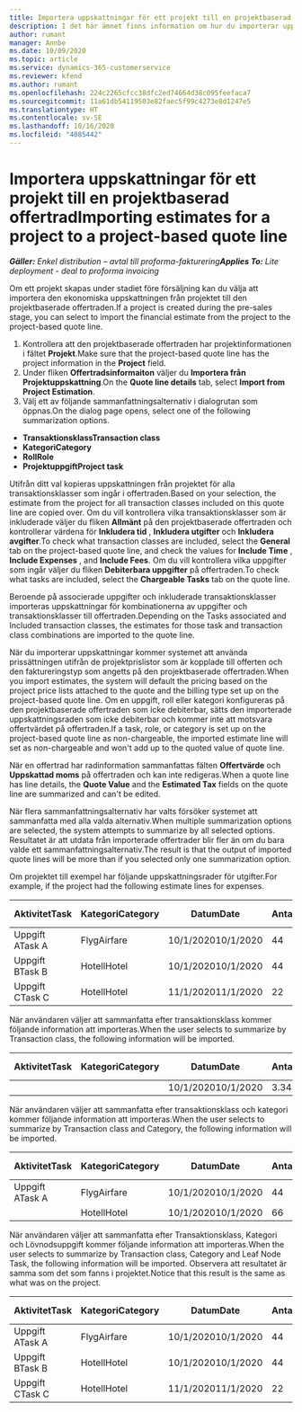 ```yaml
---
title: Importera uppskattningar för ett projekt till en projektbaserad offertrad
description: I det här ämnet finns information om hur du importerar uppskattningar från ett projekt till en offertrad.
author: rumant
manager: Annbe
ms.date: 10/09/2020
ms.topic: article
ms.service: dynamics-365-customerservice
ms.reviewer: kfend
ms.author: rumant
ms.openlocfilehash: 224c2265cfcc38dfc2ed74664d38c095feefaca7
ms.sourcegitcommit: 11a61db54119503e82faec5f99c4273e8d1247e5
ms.translationtype: HT
ms.contentlocale: sv-SE
ms.lasthandoff: 10/16/2020
ms.locfileid: "4085442"
---
```

# <a name="importing-estimates-for-a-project-to-a-project-based-quote-line"></a><span data-ttu-id="fa3d0-103">Importera uppskattningar för ett projekt till en projektbaserad offertrad</span><span class="sxs-lookup"><span data-stu-id="fa3d0-103">Importing estimates for a project to a project-based quote line</span></span>

<span data-ttu-id="fa3d0-104">_**Gäller:** Enkel distribution – avtal till proforma-fakturering_</span><span class="sxs-lookup"><span data-stu-id="fa3d0-104">_**Applies To:** Lite deployment - deal to proforma invoicing_</span></span>

<span data-ttu-id="fa3d0-105">Om ett projekt skapas under stadiet före försäljning kan du välja att importera den ekonomiska uppskattningen från projektet till den projektbaserade offertraden.</span><span class="sxs-lookup"><span data-stu-id="fa3d0-105">If a project is created during the pre-sales stage, you can select to import the financial estimate from the project to the project-based quote line.</span></span>

1. <span data-ttu-id="fa3d0-106">Kontrollera att den projektbaserade offertraden har projektinformationen i fältet **Projekt**.</span><span class="sxs-lookup"><span data-stu-id="fa3d0-106">Make sure that the project-based quote line has the project information in the **Project** field.</span></span>
2. <span data-ttu-id="fa3d0-107">Under fliken **Offertradsinformaiton** väljer du **Importera från Projektuppskattning**.</span><span class="sxs-lookup"><span data-stu-id="fa3d0-107">On the **Quote line details** tab, select **Import from Project Estimation**.</span></span>
3. <span data-ttu-id="fa3d0-108">Välj ett av följande sammanfattningsalternativ i dialogrutan som öppnas.</span><span class="sxs-lookup"><span data-stu-id="fa3d0-108">On the dialog page opens, select one of the following summarization options.</span></span>

  - <span data-ttu-id="fa3d0-109">**Transaktionsklass**</span><span class="sxs-lookup"><span data-stu-id="fa3d0-109">**Transaction class**</span></span>
  - <span data-ttu-id="fa3d0-110">**Kategori**</span><span class="sxs-lookup"><span data-stu-id="fa3d0-110">**Category**</span></span>
  - <span data-ttu-id="fa3d0-111">**Roll**</span><span class="sxs-lookup"><span data-stu-id="fa3d0-111">**Role**</span></span> 
  - <span data-ttu-id="fa3d0-112">**Projektuppgift**</span><span class="sxs-lookup"><span data-stu-id="fa3d0-112">**Project task**</span></span>

<span data-ttu-id="fa3d0-113">Utifrån ditt val kopieras uppskattningen från projektet för alla transaktionsklasser som ingår i offertraden.</span><span class="sxs-lookup"><span data-stu-id="fa3d0-113">Based on your selection, the estimate from the project for all transaction classes included on this quote line are copied over.</span></span> <span data-ttu-id="fa3d0-114">Om du vill kontrollera vilka transaktionsklasser som är inkluderade väljer du fliken **Allmänt** på den projektbaserade offertraden och kontrollerar värdena för **Inkludera tid** , **Inkludera utgifter** och **Inkludera avgifter**.</span><span class="sxs-lookup"><span data-stu-id="fa3d0-114">To check what transaction classes are included, select the **General** tab on the project-based quote line, and check the values for **Include Time** , **Include Expenses** , and **Include Fees**.</span></span>  <span data-ttu-id="fa3d0-115">Om du vill kontrollera vilka uppgifter som ingår väljer du fliken **Debiterbara uppgifter** på offertraden.</span><span class="sxs-lookup"><span data-stu-id="fa3d0-115">To check what tasks are included, select the **Chargeable Tasks** tab on the quote line.</span></span>

<span data-ttu-id="fa3d0-116">Beroende på associerade uppgifter och inkluderade transaktionsklasser importeras uppskattningar för kombinationerna av uppgifter och transaktionsklasser till offertraden.</span><span class="sxs-lookup"><span data-stu-id="fa3d0-116">Depending on the Tasks associated and Included transaction classes, the estimates for those task and transaction class combinations are imported to the quote line.</span></span>

<span data-ttu-id="fa3d0-117">När du importerar uppskattningar kommer systemet att använda prissättningen utifrån de projektprislistor som är kopplade till offerten och den faktureringstyp som angetts på den projektbaserade offertraden.</span><span class="sxs-lookup"><span data-stu-id="fa3d0-117">When you import estimates, the system will default the pricing based on the project price lists attached to the quote and the billing type set up on the project-based quote line.</span></span> <span data-ttu-id="fa3d0-118">Om en uppgift, roll eller kategori konfigureras på den projektbaserade offertraden som icke debiterbar, sätts den importerade uppskattningsraden som icke debiterbar och kommer inte att motsvara offertvärdet på offertraden.</span><span class="sxs-lookup"><span data-stu-id="fa3d0-118">If a task, role, or category is set up on the project-based quote line as non-chargeable, the imported estimate line will set as non-chargeable and won't add up to the quoted value of quote line.</span></span>

<span data-ttu-id="fa3d0-119">När en offertrad har radinformation sammanfattas fälten **Offertvärde** och **Uppskattad moms** på offertraden och kan inte redigeras.</span><span class="sxs-lookup"><span data-stu-id="fa3d0-119">When a quote line has line details, the **Quote Value** and the **Estimated Tax** fields on the quote line are summarized and can't be edited.</span></span>

<span data-ttu-id="fa3d0-120">När flera sammanfattningsalternativ har valts försöker systemet att sammanfatta med alla valda alternativ.</span><span class="sxs-lookup"><span data-stu-id="fa3d0-120">When multiple summarization options are selected, the system attempts to summarize by all selected options.</span></span> <span data-ttu-id="fa3d0-121">Resultatet är att utdata från importerade offertrader blir fler än om du bara valde ett sammanfattningsalternativ.</span><span class="sxs-lookup"><span data-stu-id="fa3d0-121">The result is that the output of imported quote lines will be more than if you selected only one summarization option.</span></span>

<span data-ttu-id="fa3d0-122">Om projektet till exempel har följande uppskattningsrader för utgifter.</span><span class="sxs-lookup"><span data-stu-id="fa3d0-122">For example, if the project had the following estimate lines for expenses.</span></span>

| <span data-ttu-id="fa3d0-123">Aktivitet</span><span class="sxs-lookup"><span data-stu-id="fa3d0-123">Task</span></span> | <span data-ttu-id="fa3d0-124">Kategori</span><span class="sxs-lookup"><span data-stu-id="fa3d0-124">Category</span></span> | <span data-ttu-id="fa3d0-125">Datum</span><span class="sxs-lookup"><span data-stu-id="fa3d0-125">Date</span></span> | <span data-ttu-id="fa3d0-126">Antal</span><span class="sxs-lookup"><span data-stu-id="fa3d0-126">Quantity</span></span> | <span data-ttu-id="fa3d0-127">Enhetspris</span><span class="sxs-lookup"><span data-stu-id="fa3d0-127">Unit price</span></span> | <span data-ttu-id="fa3d0-128">Belopp</span><span class="sxs-lookup"><span data-stu-id="fa3d0-128">Amount</span></span> |
| --- | --- | --- | --- | --- | --- |
| <span data-ttu-id="fa3d0-129">Uppgift A</span><span class="sxs-lookup"><span data-stu-id="fa3d0-129">Task A</span></span> | <span data-ttu-id="fa3d0-130">Flyg</span><span class="sxs-lookup"><span data-stu-id="fa3d0-130">Airfare</span></span> | <span data-ttu-id="fa3d0-131">10/1/2020</span><span class="sxs-lookup"><span data-stu-id="fa3d0-131">10/1/2020</span></span> | <span data-ttu-id="fa3d0-132">4</span><span class="sxs-lookup"><span data-stu-id="fa3d0-132">4</span></span> | <span data-ttu-id="fa3d0-133">400</span><span class="sxs-lookup"><span data-stu-id="fa3d0-133">400</span></span> | <span data-ttu-id="fa3d0-134">1600</span><span class="sxs-lookup"><span data-stu-id="fa3d0-134">1600</span></span> |
| <span data-ttu-id="fa3d0-135">Uppgift B</span><span class="sxs-lookup"><span data-stu-id="fa3d0-135">Task B</span></span> | <span data-ttu-id="fa3d0-136">Hotell</span><span class="sxs-lookup"><span data-stu-id="fa3d0-136">Hotel</span></span> | <span data-ttu-id="fa3d0-137">10/1/2020</span><span class="sxs-lookup"><span data-stu-id="fa3d0-137">10/1/2020</span></span> | <span data-ttu-id="fa3d0-138">4</span><span class="sxs-lookup"><span data-stu-id="fa3d0-138">4</span></span> | <span data-ttu-id="fa3d0-139">200</span><span class="sxs-lookup"><span data-stu-id="fa3d0-139">200</span></span> | <span data-ttu-id="fa3d0-140">800</span><span class="sxs-lookup"><span data-stu-id="fa3d0-140">800</span></span> |
| <span data-ttu-id="fa3d0-141">Uppgift C</span><span class="sxs-lookup"><span data-stu-id="fa3d0-141">Task C</span></span> | <span data-ttu-id="fa3d0-142">Hotell</span><span class="sxs-lookup"><span data-stu-id="fa3d0-142">Hotel</span></span> | <span data-ttu-id="fa3d0-143">11/1/2020</span><span class="sxs-lookup"><span data-stu-id="fa3d0-143">11/1/2020</span></span> | <span data-ttu-id="fa3d0-144">2</span><span class="sxs-lookup"><span data-stu-id="fa3d0-144">2</span></span> | <span data-ttu-id="fa3d0-145">200</span><span class="sxs-lookup"><span data-stu-id="fa3d0-145">200</span></span> | <span data-ttu-id="fa3d0-146">400</span><span class="sxs-lookup"><span data-stu-id="fa3d0-146">400</span></span> |

<span data-ttu-id="fa3d0-147">När användaren väljer att sammanfatta efter transaktionsklass kommer följande information att importeras.</span><span class="sxs-lookup"><span data-stu-id="fa3d0-147">When the user selects to summarize by Transaction class, the following information will be imported.</span></span>

| <span data-ttu-id="fa3d0-148">Aktivitet</span><span class="sxs-lookup"><span data-stu-id="fa3d0-148">Task</span></span> | <span data-ttu-id="fa3d0-149">Kategori</span><span class="sxs-lookup"><span data-stu-id="fa3d0-149">Category</span></span> | <span data-ttu-id="fa3d0-150">Datum</span><span class="sxs-lookup"><span data-stu-id="fa3d0-150">Date</span></span> | <span data-ttu-id="fa3d0-151">Antal</span><span class="sxs-lookup"><span data-stu-id="fa3d0-151">Quantity</span></span> | <span data-ttu-id="fa3d0-152">Enhetspris</span><span class="sxs-lookup"><span data-stu-id="fa3d0-152">Unit price</span></span> | <span data-ttu-id="fa3d0-153">Belopp</span><span class="sxs-lookup"><span data-stu-id="fa3d0-153">Amount</span></span> |
| --- | --- | --- | --- | --- | --- |
|||<span data-ttu-id="fa3d0-154">10/1/2020</span><span class="sxs-lookup"><span data-stu-id="fa3d0-154">10/1/2020</span></span> | <span data-ttu-id="fa3d0-155">3.34</span><span class="sxs-lookup"><span data-stu-id="fa3d0-155">3.34</span></span> | <span data-ttu-id="fa3d0-156">840</span><span class="sxs-lookup"><span data-stu-id="fa3d0-156">840</span></span> | <span data-ttu-id="fa3d0-157">2800</span><span class="sxs-lookup"><span data-stu-id="fa3d0-157">2800</span></span> |

<span data-ttu-id="fa3d0-158">När användaren väljer att sammanfatta efter transaktionsklass och kategori kommer följande information att importeras.</span><span class="sxs-lookup"><span data-stu-id="fa3d0-158">When the user selects to summarize by Transaction class and Category, the following information will be imported.</span></span>

| <span data-ttu-id="fa3d0-159">Aktivitet</span><span class="sxs-lookup"><span data-stu-id="fa3d0-159">Task</span></span> | <span data-ttu-id="fa3d0-160">Kategori</span><span class="sxs-lookup"><span data-stu-id="fa3d0-160">Category</span></span> | <span data-ttu-id="fa3d0-161">Datum</span><span class="sxs-lookup"><span data-stu-id="fa3d0-161">Date</span></span> | <span data-ttu-id="fa3d0-162">Antal</span><span class="sxs-lookup"><span data-stu-id="fa3d0-162">Quantity</span></span> | <span data-ttu-id="fa3d0-163">Enhetspris</span><span class="sxs-lookup"><span data-stu-id="fa3d0-163">Unit price</span></span> | <span data-ttu-id="fa3d0-164">Belopp</span><span class="sxs-lookup"><span data-stu-id="fa3d0-164">Amount</span></span> |
| --- | --- | --- | --- | --- | --- |
| <span data-ttu-id="fa3d0-165">Uppgift A</span><span class="sxs-lookup"><span data-stu-id="fa3d0-165">Task A</span></span> | <span data-ttu-id="fa3d0-166">Flyg</span><span class="sxs-lookup"><span data-stu-id="fa3d0-166">Airfare</span></span> | <span data-ttu-id="fa3d0-167">10/1/2020</span><span class="sxs-lookup"><span data-stu-id="fa3d0-167">10/1/2020</span></span> | <span data-ttu-id="fa3d0-168">4</span><span class="sxs-lookup"><span data-stu-id="fa3d0-168">4</span></span> | <span data-ttu-id="fa3d0-169">400</span><span class="sxs-lookup"><span data-stu-id="fa3d0-169">400</span></span> | <span data-ttu-id="fa3d0-170">1600</span><span class="sxs-lookup"><span data-stu-id="fa3d0-170">1600</span></span> |
| | <span data-ttu-id="fa3d0-171">Hotell</span><span class="sxs-lookup"><span data-stu-id="fa3d0-171">Hotel</span></span> | <span data-ttu-id="fa3d0-172">10/1/2020</span><span class="sxs-lookup"><span data-stu-id="fa3d0-172">10/1/2020</span></span> | <span data-ttu-id="fa3d0-173">6</span><span class="sxs-lookup"><span data-stu-id="fa3d0-173">6</span></span> | <span data-ttu-id="fa3d0-174">200</span><span class="sxs-lookup"><span data-stu-id="fa3d0-174">200</span></span> | <span data-ttu-id="fa3d0-175">1200</span><span class="sxs-lookup"><span data-stu-id="fa3d0-175">1200</span></span> |

<span data-ttu-id="fa3d0-176">När användaren väljer att sammanfatta efter Transaktionsklass, Kategori och Lövnodsuppgift kommer följande information att importeras.</span><span class="sxs-lookup"><span data-stu-id="fa3d0-176">When the user selects to summarize by Transaction class, Category and Leaf Node Task, the following information will be imported.</span></span> <span data-ttu-id="fa3d0-177">Observera att resultatet är samma som det som fanns i projektet.</span><span class="sxs-lookup"><span data-stu-id="fa3d0-177">Notice that this result is the same as what was on the project.</span></span>

| <span data-ttu-id="fa3d0-178">Aktivitet</span><span class="sxs-lookup"><span data-stu-id="fa3d0-178">Task</span></span> | <span data-ttu-id="fa3d0-179">Kategori</span><span class="sxs-lookup"><span data-stu-id="fa3d0-179">Category</span></span> | <span data-ttu-id="fa3d0-180">Datum</span><span class="sxs-lookup"><span data-stu-id="fa3d0-180">Date</span></span> | <span data-ttu-id="fa3d0-181">Antal</span><span class="sxs-lookup"><span data-stu-id="fa3d0-181">Quantity</span></span> | <span data-ttu-id="fa3d0-182">Enhetspris</span><span class="sxs-lookup"><span data-stu-id="fa3d0-182">Unit price</span></span> | <span data-ttu-id="fa3d0-183">Belopp</span><span class="sxs-lookup"><span data-stu-id="fa3d0-183">Amount</span></span> |
| --- | --- | --- | --- | --- | --- |
| <span data-ttu-id="fa3d0-184">Uppgift A</span><span class="sxs-lookup"><span data-stu-id="fa3d0-184">Task A</span></span> | <span data-ttu-id="fa3d0-185">Flyg</span><span class="sxs-lookup"><span data-stu-id="fa3d0-185">Airfare</span></span> | <span data-ttu-id="fa3d0-186">10/1/2020</span><span class="sxs-lookup"><span data-stu-id="fa3d0-186">10/1/2020</span></span> | <span data-ttu-id="fa3d0-187">4</span><span class="sxs-lookup"><span data-stu-id="fa3d0-187">4</span></span> | <span data-ttu-id="fa3d0-188">400</span><span class="sxs-lookup"><span data-stu-id="fa3d0-188">400</span></span> | <span data-ttu-id="fa3d0-189">1600</span><span class="sxs-lookup"><span data-stu-id="fa3d0-189">1600</span></span> |
| <span data-ttu-id="fa3d0-190">Uppgift B</span><span class="sxs-lookup"><span data-stu-id="fa3d0-190">Task B</span></span> | <span data-ttu-id="fa3d0-191">Hotell</span><span class="sxs-lookup"><span data-stu-id="fa3d0-191">Hotel</span></span> | <span data-ttu-id="fa3d0-192">10/1/2020</span><span class="sxs-lookup"><span data-stu-id="fa3d0-192">10/1/2020</span></span> | <span data-ttu-id="fa3d0-193">4</span><span class="sxs-lookup"><span data-stu-id="fa3d0-193">4</span></span> | <span data-ttu-id="fa3d0-194">200</span><span class="sxs-lookup"><span data-stu-id="fa3d0-194">200</span></span> | <span data-ttu-id="fa3d0-195">800</span><span class="sxs-lookup"><span data-stu-id="fa3d0-195">800</span></span> |
| <span data-ttu-id="fa3d0-196">Uppgift C</span><span class="sxs-lookup"><span data-stu-id="fa3d0-196">Task C</span></span> | <span data-ttu-id="fa3d0-197">Hotell</span><span class="sxs-lookup"><span data-stu-id="fa3d0-197">Hotel</span></span> | <span data-ttu-id="fa3d0-198">11/1/2020</span><span class="sxs-lookup"><span data-stu-id="fa3d0-198">11/1/2020</span></span> | <span data-ttu-id="fa3d0-199">2</span><span class="sxs-lookup"><span data-stu-id="fa3d0-199">2</span></span> | <span data-ttu-id="fa3d0-200">200</span><span class="sxs-lookup"><span data-stu-id="fa3d0-200">200</span></span> | <span data-ttu-id="fa3d0-201">400</span><span class="sxs-lookup"><span data-stu-id="fa3d0-201">400</span></span> |
